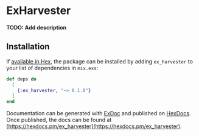 # ExHarvester

**TODO: Add description**

## Installation

If [available in Hex](https://hex.pm/docs/publish), the package can be installed
by adding `ex_harvester` to your list of dependencies in `mix.exs`:

```elixir
def deps do
  [
    {:ex_harvester, "~> 0.1.0"}
  ]
end
```

Documentation can be generated with [ExDoc](https://github.com/elixir-lang/ex_doc)
and published on [HexDocs](https://hexdocs.pm). Once published, the docs can
be found at [https://hexdocs.pm/ex_harvester](https://hexdocs.pm/ex_harvester).

